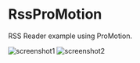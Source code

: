 RssProMotion
============

RSS Reader example using ProMotion.

![screenshot1](http://cdn.bloghackers.net/images/20130630_231619.png) ![screenshot2](http://cdn.bloghackers.net/images/20130630_231631.png)
